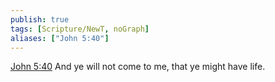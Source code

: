 ```yaml
---
publish: true
tags: [Scripture/NewT, noGraph]
aliases: ["John 5:40"]
---
```

[John 5:40](https://churchofjesuschrist.org/study/scriptures/nt/john/5?lang=eng&id=p40#p40) And ye will not come to me, that ye might have life.
